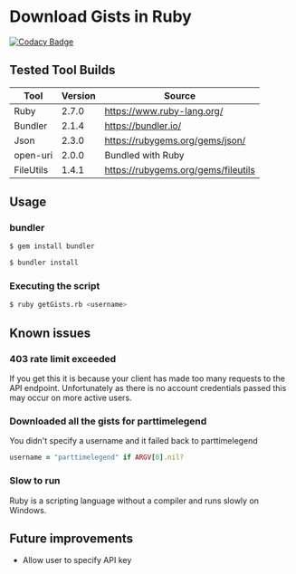 # Download Gists in Ruby

[![Codacy Badge](https://api.codacy.com/project/badge/Grade/7ecb85567294485f91f071d70cc435fa)](https://app.codacy.com/gh/PartTimeLegend/gist_list_ruby?utm_source=github.com&utm_medium=referral&utm_content=PartTimeLegend/gist_list_ruby&utm_campaign=Badge_Grade)

## Tested Tool Builds

| Tool | Version | Source|
| ----------- | ----------- | ----------- |
| Ruby | 2.7.0 | https://www.ruby-lang.org/ |
| Bundler | 2.1.4 | https://bundler.io/ |
| Json | 2.3.0 | https://rubygems.org/gems/json/ |
| open-uri | 2.0.0 | Bundled with Ruby |
| FileUtils | 1.4.1 | https://rubygems.org/gems/fileutils |

## Usage
### bundler
```bash
$ gem install bundler
````
```bash
$ bundler install
```

### Executing the script
```bash
$ ruby getGists.rb <username>
```

## Known issues

### 403 rate limit exceeded
If you get this it is because your client has made too many requests to the API endpoint. Unfortunately as there is no account credentials passed this may occur on more active users.

### Downloaded all the gists for parttimelegend
You didn't specify a username and it failed back to parttimelegend
```ruby
username = "parttimelegend" if ARGV[0].nil?
```

### Slow to run
Ruby is a scripting language without a compiler and runs slowly on Windows.

## Future improvements
* Allow user to specify API key
